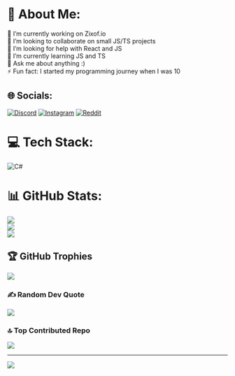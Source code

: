 # 💫 About Me:
🔭 I’m currently working on Zixof.io<br>👯 I’m looking to collaborate on small JS/TS projects<br>🤝 I’m looking for help with React and JS<br>🌱 I’m currently learning JS and TS<br>💬 Ask me about anything :)<br>⚡ Fun fact: I started my programming journey when I was 10


## 🌐 Socials:
[![Discord](https://img.shields.io/badge/Discord-%237289DA.svg?logo=discord&logoColor=white)](https://discord.gg/@._.de1ta._.) [![Instagram](https://img.shields.io/badge/Instagram-%23E4405F.svg?logo=Instagram&logoColor=white)](https://instagram.com/@dencik_eu) [![Reddit](https://img.shields.io/badge/Reddit-%23FF4500.svg?logo=Reddit&logoColor=white)](https://reddit.com/user/-Dencik-) 

# 💻 Tech Stack:
![C#](https://img.shields.io/badge/c%23-%23239120.svg?style=for-the-badge&logo=csharp&logoColor=white)
# 📊 GitHub Stats:
![](https://github-readme-stats.vercel.app/api?username=DencikYO&theme=tokyonight&hide_border=false&include_all_commits=true&count_private=false)<br/>
![](https://github-readme-streak-stats.herokuapp.com/?user=DencikYO&theme=tokyonight&hide_border=false)<br/>
![](https://github-readme-stats.vercel.app/api/top-langs/?username=DencikYO&theme=tokyonight&hide_border=false&include_all_commits=true&count_private=false&layout=compact)

## 🏆 GitHub Trophies
![](https://github-profile-trophy.vercel.app/?username=DencikYO&theme=radical&no-frame=false&no-bg=false&margin-w=4)

### ✍️ Random Dev Quote
![](https://quotes-github-readme.vercel.app/api?type=vetical&theme=radical)

### 🔝 Top Contributed Repo
![](https://github-contributor-stats.vercel.app/api?username=DencikYO&limit=5&theme=radical&combine_all_yearly_contributions=true)

---
[![](https://visitcount.itsvg.in/api?id=DencikYO&icon=2&color=0)](https://visitcount.itsvg.in)

<!-- Proudly created with GPRM ( https://gprm.itsvg.in ) -->
